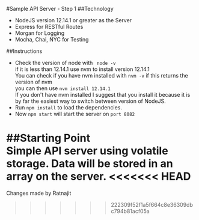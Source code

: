 #Sample API Server - Step 1
##Technology
* NodeJS version 12.14.1 or greater as the Server
* Express for RESTful Routes
* Morgan for Logging
* Mocha, Chai, NYC for Testing  

##Instructions
* Check the version of node with ` node -v`  
if it is less than 12.14.1 use nvm to install version 12.14.1  
You can check if you have nvm installed with `nvm -v`  if this returns the version of nvm  
you can then use  `nvm install 12.14.1`  
If you don't have nvm installed I suggest that you install it because it is by far the easiest way to switch between version of NodeJS.  
* Run ` npm install ` to load the dependencies.  
* Now `npm start` will start the server on `port 8082`  

##Starting Point  
Simple API server using volatile storage. Data will be stored in an array on the server.
<<<<<<< HEAD
=======

Changes made by Ratnajit
>>>>>>> 222309f52f1a5f664c8e36309dbc794b81acf05a
